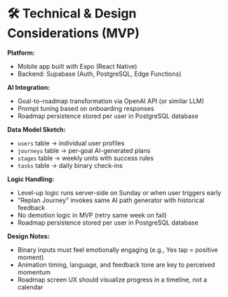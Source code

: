 # 🛠️ Technical & Design Considerations (MVP)

**Platform:**

* Mobile app built with Expo (React Native)
* Backend: Supabase (Auth, PostgreSQL, Edge Functions)

**AI Integration:**

* Goal-to-roadmap transformation via OpenAI API (or similar LLM)
* Prompt tuning based on onboarding responses
* Roadmap persistence stored per user in PostgreSQL database

**Data Model Sketch:**

* `users` table → individual user profiles
* `journeys` table → per-goal AI-generated plans
* `stages` table → weekly units with success rules
* `tasks` table → daily binary check-ins

**Logic Handling:**

* Level-up logic runs server-side on Sunday or when user triggers early
* "Replan Journey" invokes same AI path generator with historical feedback
* No demotion logic in MVP (retry same week on fail)
* Roadmap persistence stored per user in PostgreSQL database

**Design Notes:**

* Binary inputs must feel emotionally engaging (e.g., Yes tap = positive moment)
* Animation timing, language, and feedback tone are key to perceived momentum
* Roadmap screen UX should visualize progress in a timeline, not a calendar

